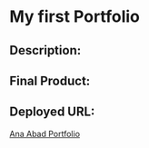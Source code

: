 # My first Portfolio

## Description:


## 


## Final Product:


## Deployed URL:
[Ana Abad Portfolio](https://abanae.github.io/My_Portfolio/)

